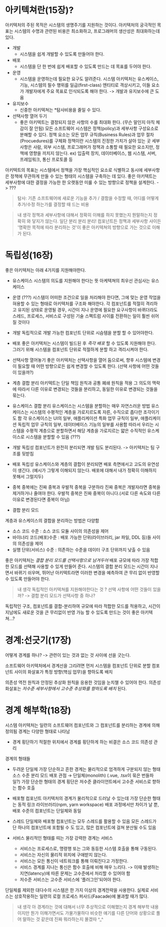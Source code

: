 # 아키텍쳐란(15장)?


아키텍처의 주된 목적은 시스템의 생명주기를 지원하는 것이다.
아키텍처의 궁극적인 목표는 시스템의 수명과 관련된 비용은 최소화하고, 프로그래머의 생산성은 최대화하는데 있다.

- 개발
  - 시스템을 쉽게 개발할 수 있도록 만들어야 한다.
- 배포
  - 시스템을 단 한 번에 쉽게 배포할 수 있도록 만드는 데 목표를 두어야 한다.
- 운영
  - 시스템을 운영하는데 필요한 요구도 알려준다.
    시스템 아키텍처는 유스케이스, 기능, 시스템의 필수 행위를 일급(first-class) 엔티티로 격상시키고, 
    이들 요소가 개발자에게 주요 목표로 인식되도록 해야 한다. -> 개발과 유지보수에 큰 도움
- 유지보수
  - 신중한 아키텍쳐는 *탐사비용을 줄일 수 있다.
- 선택사항 열어 두기
  - 좋은 아키텍트는 결정되지 않은 사항의 수를 최대화 한다. (무슨 말인지 아직 체감이 잘 안됨)
  모든 소프트웨어 시스템은 정책(policy)과 세부사항 구성요소로 분해할 수 있다.
  정책 요소는 모든 업무 규칙(Business Rules)과 업무 절차(Procuedures)를 구체화
    정책이란 시스템의 진정한 가치가 살아 있는 곳
  세부사항은 사람, 외부 시스템, 프로그래머가 정책과 소통할 때 필요한 요소지만, 정책에 영향을 끼치지 않는다. 
    ex) 입출력 장치, 데이터베이스, 웹 시스템, 서버, 프레임워크, 통신 프로토콜 등


아키텍트의 목표는 시스템에서 정책을 가장 핵심적인 요소로 식별하고 동시에 세부사항은 정책에 무관하게 만들 수 있는 형태의 시스템을 구축하는 데 있다.
좋은 아키텍트는 세부사항에 대한 결정을 가능한 한 오랫동안 미룰 수 있는 방향으로 정책을 설계한다. -> ??? 

> 탐사: 기존 소프트웨어에 새로운 기능을 추가 / 결함을 수정할 때, 어디를 어떻게 추가/수정 하는가를 결정할 때 드는 비용


> 내 생각
정책과 세부사항에 대해서 정확히 이해를 하지 못했는지 뭔말하는지 정확히 와 닿지가 않는다. 
일단 분리 분리 분리! 
컴포넌트든 정책과 세부사항 사이든 '명확한 목적에 따라 분리하는 것'이 좋은 아키텍쳐의 방향으로 가는 것으로 이해가 된다.

# 독립성(16장)
좋은 아키텍처는 아래 4가지를 지원해야한다.

- 유스케이스
  시스템의 의도를 지원해야 한다는 뜻
  아케텍쳐의 최우선 관심사는 유스케이스
- 운영 (???)
  시스템이 어떠한 조건으로 일을 처리해야 한다면, 그에 맞는 운영 작업을 혀용할 수 있는 형태로 아키텍처를 구조화 해야한다.
  각 컴포넌트를 적절히 격리하고 유지된 상태로 운영될 경우, 시간이 지나 운영에 필요한 요구사항이 바뀌더라도 
  스레드, 프로세스, 서비스로 구성된 기술 스펙트럼 사이를 전환하는 일이 훨씬 쉬어질 것이다
- 개발
  독립적으로 개발 가능한 컴포넌트 단위로 시슴템을 분할 할 수 있어야한다.
- 배포
  좋은 아키텍처는 시스템이 빌드된 후 _즉각 배포_ 할 수 있도록 지원해야 한다.
  그러기 위해 시스템을 컴포넌트 단위로 적절하게 분할
  하고 격리시켜야 한다.

- 선택사항 열어놓기
  좋은 아키텍처는 선택사항을 열어 둠으로써, 향후 시스템에 변경이 필요할 때 어떤 방향으로든 쉽게 변경할 수 있도록 한다.
  (선택 사항에 어떤 것들이 있을까?)

- 계층 결합 분리
  아키텍트는 단일 책임 원칙과 공통 폐쇄 원칙을 적용
  그 의도의 맥락에 따라서 다른 이유로 변경되는 것들을 분리하고, 동일한 이유로 변경되는 것들을 묶는다.

- 유스케이스 결합 분리
  유스케이스는 시스템을 분할하는 매우 자연스러운 방법
  유스케이스는 시스템의 수평적인 계층을 가로지르도록 자른, 수직으로 좁다란 조각이기도 함
  각 유스케이스는 
    UI의 일부, 
    애플리케이션 특화 업무 규칙이 일부, 
    애플리케이션 독립적 업무 규칙의 일부, 
    데이터베이스 기능의 일부를 사용함
  따라서 우리는 시스템을 수평적 계층으로 분할하면서 해당 계층을 가로지르는 얇은 수직적인 유스케이스로 시스템을 분할할 수 있음 (???)

- 개발 독립성
  컴포넌트가 완전히 분리되면 개발 팀도 분리된다. -> 아키텍처는 팀 구조를 뒷받침
- 배포 독립성
  유스케이스와 계층의 결합이 분리되면 배포 측면에서고 고도의 유연성이 생긴다.
  (예시가 그렇게 이해되지 않는다. 배포에 대해서 내가 정확히 이해하지 못해서 그럴지두)

- 중복
  중복에는 진짜 중복과 우발적 중복을 구분하라
  진짜 중복은 개발자라면 중복을 제거하거나 줄여야 한다.
  우발적 중복은 진짜 중복이 아니다.(서로 다른 속도와 다른 이유로 변경된다면 중복이 아님)

- 결합 분리 모드

계층과 유스케이스의 결합을 분리하는 방법은 다양함
  - 소스 코드 수준 : 소스 코드 모듈 사이의 의존성을 제어
  - 바이너리 코드(배포)수준 : 배포 가능한 단위(라이브러리, jar 파일, DDL 등)들 사이의 의존성을 제어
  - 실행 단위(서비스) 수준 : 의존하는 수준을 데이터 구조 단위까지 낮출 수 있음


좋은 아키텍처는 _결합 분리 모드를 선택사항으로 남겨두어_ 배포 규모에 따라 가장 적합한 모드를 선택해 사용할 수 있게 만들어 준다.
시스템의 결합 분리 모드는 시간이 지나면서 바뀌기 쉬우며, 뛰어난 아키텍트라면 이러한 변경을 예측하여 큰 무리 없이 반영할 수 있도록 만들어야 한다.


> 내 생각
독립적인 아키텍쳐를 지원해야한다는 것 ? 
선택 사항에 어떤 것들이 있을까? -> 결합 분리 모드가 선택사항 중 하나? 

독립적인 구조, 컴포넌트를 결합-분리하여 규모에 따라 적합한 모드를 적용하고, 시간이 지남에도 새로운 것을 큰 무리없이 반영 가능 할 수 있도록 만드는 것이 좋은 아키텍쳐...?


# 경계:선긋기(17장)

어떻게 경계를 하나? -> 관련이 있는 것과 없는 것 사이에 선을 긋는다.

소프트웨어 아키텍처에서 경계선을 그리려면 먼저 시스템을 컴포넌트 단위로 분할
컴포넌트 사이의 화살표가 특정 방향(핵심 업무)을 향하도록 배치

의존성 역전 원칙과 안정된 추상화 원칙을 응용한 것임을 눈치챌 수 있어야 한다.
의존성 화살표는 _저수준 세부사항에서 고수준 추상화를 향하도록 배치_ 된다.


# 경계 해부학(18장)
시스템 아키텍처는 일련의 소프트웨어 컴포넌트와 그 컴포넌트를 분리하는 경계에 의해 정의됨
경계는 다양한 형태로 나타남

- 경계 횡단하기 
  적절한 위치에서 경계를 횡단하게 하는 비결은 소스 코드 의존성 관리

경계의 형태들
- 두려운 단일체
  가장 단순하고 흔한 경계는 물리적으로 엄격하게 구분되지 않는 형태
  소스 수준 분리 모드
  배포 관점 → 단일체(monolith) (.vue, .tsx이 묶은 번들파일?)
  가장 단순한 형태의 경계 횡단은 저수준 클라이언트에서 고수준 서비스로 향하는 함수 호출

- 배포형 컴포넌트
  아키텍처의 경계가 물리적으로 드러날 수 있는데 가장 단순한 형태는 동적 링크 라이브러리(npm, yarn workspace)
  배포 과정에서만 차이가 날 뿐, 배포 수준의 컴포넌트는 단일체와 동일

- 스레드
  단일체와 배포형 컴포넌트는 모두 스레드를 활용할 수 있음
  모든 스레드가 단 하나의 컴포넌트에 포함될 수 도 있고, 많은 컴포넌트에 걸쳐 분산될 수도 있음

- 서비스
  물리적인 형태를 띠는 가장 강력한 경계는 서비스
  - 서비스는 프로세스로, 명령행 또는 그와 동등한 시스템 호출을 통해 구동된다.
  - 서비스는 자신의 물리적 위치에 구애받지 않는다.
  - 서비스는 모든 통신이 네트워크를 통해 이뤄진다고 가정한다.
  - 서비스 경계를 지나는 통신은 함수 호출에 비해 매우 느리다.
    -> 이때 발생하는 지연(latency)에 따른 문제는 고수준에서 처리할 수 있어야 함 
  - 저수준 서비스는 고수준 서비스에 '플러그인'되어야 한다.


단일체를 제외한 대다수의 시스템은 한 가지 이상의 경계전략을 사용한다.
실제로 서비스는 상호작용하는 일련의 로컬 프로세스 퍼사드(Faacade)에 불과할 때가 많다.

> 내 생각
아 경계라는 것에 대해서 너무 추상적으로 이해했는지 경계 해부학 내용이지만
뭔가 이해가면서도 가물가물하다 
비슷한 얘기를 다른 단어와 상황으로 풀어 말하는 것 같은데
진짜 뭐라하는지 몰겠따 ^_^ 